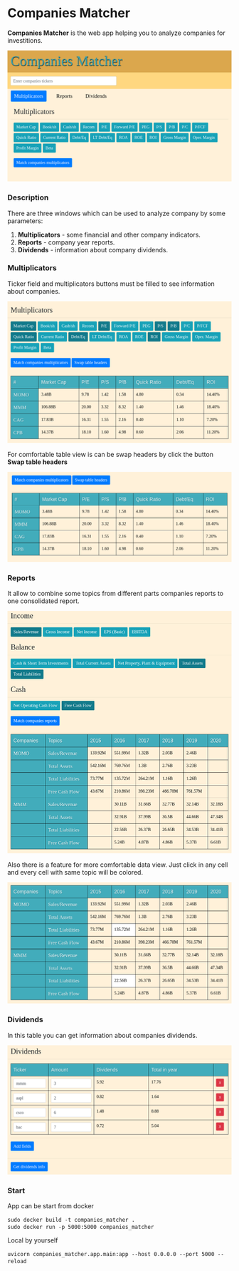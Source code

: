 # Companies Matcher

**Companies Matcher** is the web app helping you to analyze companies for investitions.

![](images/companies-matcher.png)

### Description
There are three windows which can be used to analyze company by some parameters:
1. **Multiplicators** - some financial and other company indicators.
2. **Reports** - company year reports.
3. **Dividends** - information about company dividends.


### Multiplicators
Ticker field and multiplicators buttons must be filled to see information about companies.

![](images/multiplicators-1.png)

For comfortable table view is can be swap headers by click the button **Swap table headers**

![](images/multiplicators-2.png)

### Reports
It allow to combine some topics from different parts companies reports to one consolidated report.

![](images/reports-1.png)

Also there is a feature for more comfortable data view. Just click in any cell and every cell with same topic will be colored.

![](images/reports-2.png)

### Dividends
In this table you can get information about companies dividends.

![](images/dividends-1.png)


### Start

App can be start from docker
```shell script
sudo docker build -t companies_matcher .
sudo docker run -p 5000:5000 companies_matcher
```

Local by yourself
```shell script
uvicorn companies_matcher.app.main:app --host 0.0.0.0 --port 5000 --reload
```
